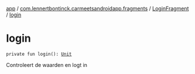 [app](../../index.md) / [com.lennertbontinck.carmeetsandroidapp.fragments](../index.md) / [LoginFragment](index.md) / [login](./login.md)

# login

`private fun login(): `[`Unit`](https://kotlinlang.org/api/latest/jvm/stdlib/kotlin/-unit/index.html)

Controleert de waarden en logt in

